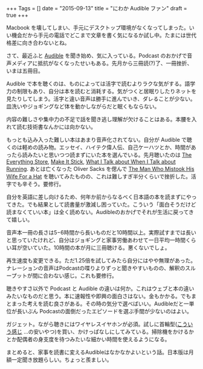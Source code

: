 +++
Tags = []
date = "2015-09-13"
title = "にわか Audible ファン"
draft = true
+++

Macbook を壊してしまい、手元にデスクトップ環境がなくなってしまった。いい機会だから手元の電話でどこまで文章を書く気になるか試し中。たまには世代格差に向き合わないとね。

さて、最近ふと [Audible](https://audible.com/) を聞き始め、気に入っている。Podcast のおかげで音声メディアに抵抗がなくなったせいもある。先月から三冊読(?)了、一冊挫折、いまは五冊目。

Audible で本を聴くのは、ものによっては活字で読むよりラクな気がする。語学力の制限もあり、自分は本を読むと消耗する。気がつくと居眠りしたりネットを見たりしてしまう。活字と違い音声は勝手に進んでいき、ダレることが少ない。皿洗いやジョギングなど体を動かしながらだと眠くもならない。

内容の難しさや集中力の不足で話を聞き逃し理解が欠けることはある。本腰を入れて読む技術書なんかには向かない。

もっとも込み入った難しい本はあまり音声化されてない。自分が Audible で聴くのは軽めの読み物。エッセイ、ハイテク偉人伝、自己ケーハツとか、時間があったら読みたいと思いつつ読まずにいた本を選んでいる。先月聴いたのは [The Everything Store](https://audible.com/pd/Bios-Memoirs/The-Everything-Store-Audiobook/B00FJJFO1C), [Make It Stick](https://audible.com/pd/Science-Technology/Make-It-Stick-Audiobook/B00M0EO7EY), [What I Talk about When I Talk about Running](https://audible.com/pd/Bios-Memoirs/What-I-Talk-about-When-I-Talk-about-Running-Audiobook/B002V5BLM8). あとは亡くなった Oliver Sacks を偲んで [The Man Who Mistook His Wife For a Hat](http://www.audible.com/pd/Science-Technology/The-Man-Who-Mistook-His-Wife-for-a-Hat-and-Other-Clinical-Tales-Audiobook/B0051VJH84/) を聴いてみたものの、これは難しすぎ半分くらいで挫折した。活字でも辛そう。要修行。

自分を英語に差し向けるため、何年か前からなるべく日本語の本を読まずにやってきた。でも結果として読書量が激減し困っていた。こういう「面白そうだけど読まなくていい本」は全く読めない。Audibleのおかげでそれが生活に戻ってきて嬉しい。

音声本一冊の長さは5−6時間から長いものだと10時間以上。実際試すまでは長いと思っていたけれど、自分はジョギングと家事労働あわせて一日平均一時間くらい耳が空いていた。10時間の本が月に三冊聴ける。悪くないでしょ。

再生速度も変更できる。ただ1.25倍を試してみたら自分にはやや無理があった。ナレーションの音声はPodcastの喋りよりずっと聞きやすいものの、解釈のスループットが間に合わない感じ。これも要修行。

聴きやすさ以外で Podcast と Audible の違いは何か。これはウェブと本の違いみたいなものだと思う。本に速報性や即興の面白さはない。金もかかる。でもまとまった考えを読む良さがある。その時の気分で選べばいい。Audibleだと一単位が長いぶん Podcastの面倒だったエピソードを選ぶ手間が少ないのはよい。

ガジェット。ながら聴きにはワイヤレスイヤホンが必須。試しに首輪型([こういう感じ](http://www.amazon.co.jp/dp/B00VDES2SE/) …の安いやつ)を買い、かけっぱなしにしてみている。掃除機をかけるかとか配偶者の身支度を待つみたいな細かい時間を使えるようになる。

まとめると、家事を読書に変えるAudibleはなかなかよいという話。日本版は月額一定聞き放題らしい。ちょっと羨ましい。
